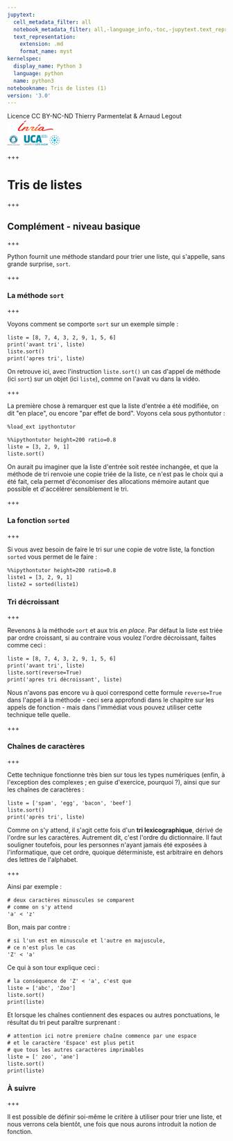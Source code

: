 ```yaml
---
jupytext:
  cell_metadata_filter: all
  notebook_metadata_filter: all,-language_info,-toc,-jupytext.text_representation.jupytext_version,-jupytext.text_representation.format_version
  text_representation:
    extension: .md
    format_name: myst
kernelspec:
  display_name: Python 3
  language: python
  name: python3
notebookname: Tris de listes (1)
version: '3.0'
---
```


<div class="licence">
<span>Licence CC BY-NC-ND</span>
<span>Thierry Parmentelat &amp; Arnaud Legout</span>
<span><img src="media/both-logos-small-alpha.png" /></span>
</div>

+++

# Tris de listes

+++

## Complément - niveau basique

+++

Python fournit une méthode standard pour trier une liste, qui s'appelle, sans grande surprise, `sort`.

+++

### La méthode `sort`

+++

Voyons comment se comporte `sort` sur un exemple simple :

```{code-cell}
liste = [8, 7, 4, 3, 2, 9, 1, 5, 6]
print('avant tri', liste)
liste.sort()
print('apres tri', liste)
```

On retrouve ici, avec l'instruction `liste.sort()` un cas d'appel de méthode (ici `sort`) sur un objet (ici `liste`), comme on l'avait vu dans la vidéo.

+++

La première chose à remarquer est que la liste d'entrée a été modifiée, on dit "en place", ou encore "par effet de bord". Voyons cela sous pythontutor :

```{code-cell}
%load_ext ipythontutor
```

```{code-cell}
%%ipythontutor height=200 ratio=0.8
liste = [3, 2, 9, 1]
liste.sort()
```

On aurait pu imaginer que la liste d'entrée soit restée inchangée, et que la méthode de tri renvoie une copie triée de la liste, ce n'est pas le choix qui a été fait, cela permet d'économiser des allocations mémoire autant que possible et d'accélérer sensiblement le tri.

+++

### La fonction `sorted`

+++

Si vous avez besoin de faire le tri sur une copie de votre liste, la fonction `sorted` vous permet de le faire :

```{code-cell}
%%ipythontutor height=200 ratio=0.8
liste1 = [3, 2, 9, 1]
liste2 = sorted(liste1)
```

### Tri décroissant

+++

Revenons à la méthode `sort` et aux tris *en place*. Par défaut la liste est triée par ordre croissant, si au contraire vous voulez l'ordre décroissant, faites comme ceci :

```{code-cell}
liste = [8, 7, 4, 3, 2, 9, 1, 5, 6]
print('avant tri', liste)
liste.sort(reverse=True)
print('apres tri décroissant', liste)
```

Nous n'avons pas encore vu à quoi correspond cette formule `reverse=True` dans l'appel à la méthode - ceci sera approfondi dans le chapitre sur les appels de fonction - mais dans l'immédiat vous pouvez utiliser cette technique telle quelle.

+++

### Chaînes de caractères

+++

Cette technique fonctionne très bien sur tous les types numériques (enfin, à l'exception des complexes ; en guise d'exercice, pourquoi ?), ainsi que sur les chaînes de caractères :

```{code-cell}
liste = ['spam', 'egg', 'bacon', 'beef']
liste.sort()
print('après tri', liste)
```

Comme on s'y attend, il s'agit cette fois d'un **tri lexicographique**, dérivé de l'ordre sur les caractères. Autrement dit, c'est l'ordre du dictionnaire. Il faut souligner toutefois, pour les personnes n'ayant jamais été exposées à l'informatique, que cet ordre, quoique déterministe, est arbitraire en dehors des lettres de l'alphabet.

+++

Ainsi par exemple :

```{code-cell}
# deux caractères minuscules se comparent
# comme on s'y attend
'a' < 'z'
```

Bon, mais par contre :

```{code-cell}
# si l'un est en minuscule et l'autre en majuscule,
# ce n'est plus le cas
'Z' < 'a'
```

Ce qui à son tour explique ceci :

```{code-cell}
# la conséquence de 'Z' < 'a', c'est que
liste = ['abc', 'Zoo']
liste.sort()
print(liste)
```

Et lorsque les chaînes contiennent des espaces ou autres ponctuations, le résultat du tri peut paraître surprenant :

```{code-cell}
# attention ici notre premiere chaîne commence par une espace
# et le caractère 'Espace' est plus petit
# que tous les autres caractères imprimables
liste = [' zoo', 'ane']
liste.sort()
print(liste)
```

### À suivre

+++

Il est possible de définir soi-même le critère à utiliser pour trier une liste, et nous verrons cela bientôt, une fois que nous aurons introduit la notion de fonction.
